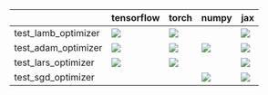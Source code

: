 |                     | tensorflow                                                                                                                                                                             | torch                                                                                                                                                                              | numpy                                                                                                                                                                              | jax                                                                                                                                                                                    |
|:--------------------|:---------------------------------------------------------------------------------------------------------------------------------------------------------------------------------------|:-----------------------------------------------------------------------------------------------------------------------------------------------------------------------------------|:-----------------------------------------------------------------------------------------------------------------------------------------------------------------------------------|:---------------------------------------------------------------------------------------------------------------------------------------------------------------------------------------|
| test_lamb_optimizer | <a href="https://github.com/unifyai/ivy/actions/runs/3677412409/jobs/6219375254" rel="noopener noreferrer" target="_blank"><img src=https://img.shields.io/badge/-failure-red></a>     | <a href="https://github.com/unifyai/ivy/actions/runs/3725880167/jobs/6318957882" rel="noopener noreferrer" target="_blank"><img src=https://img.shields.io/badge/-failure-red></a> |                                                                                                                                                                                    | <a href="https://github.com/unifyai/ivy/actions/runs/3725564792/jobs/6318458181" rel="noopener noreferrer" target="_blank"><img src=https://img.shields.io/badge/-failure-red></a>     |
| test_adam_optimizer | <a href="https://github.com/unifyai/ivy/actions/runs/3692409181/jobs/6251289461" rel="noopener noreferrer" target="_blank"><img src=https://img.shields.io/badge/-success-success></a> | <a href="https://github.com/unifyai/ivy/actions/runs/3603009043" rel="noopener noreferrer" target="_blank"><img src=https://img.shields.io/badge/-success-success></a>             | <a href="https://github.com/unifyai/ivy/actions/runs/3692409181/jobs/6251289461" rel="noopener noreferrer" target="_blank"><img src=https://img.shields.io/badge/-failure-red></a> | <a href="https://github.com/unifyai/ivy/actions/runs/3716339768/jobs/6302554187" rel="noopener noreferrer" target="_blank"><img src=https://img.shields.io/badge/-success-success></a> |
| test_lars_optimizer | <a href="https://github.com/unifyai/ivy/actions/runs/3725564792/jobs/6318458378" rel="noopener noreferrer" target="_blank"><img src=https://img.shields.io/badge/-failure-red></a>     | <a href="null" rel="noopener noreferrer" target="_blank"><img src=https://img.shields.io/badge/-success-success></a>                                                               |                                                                                                                                                                                    | <a href="https://github.com/unifyai/ivy/actions/runs/3725564792/jobs/6318458181" rel="noopener noreferrer" target="_blank"><img src=https://img.shields.io/badge/-failure-red></a>     |
| test_sgd_optimizer  |                                                                                                                                                                                        |                                                                                                                                                                                    | <a href="https://github.com/unifyai/ivy/actions/runs/3602947825" rel="noopener noreferrer" target="_blank"><img src=https://img.shields.io/badge/-failure-red></a>                 | <a href="null" rel="noopener noreferrer" target="_blank"><img src=https://img.shields.io/badge/-failure-red></a>                                                                       |